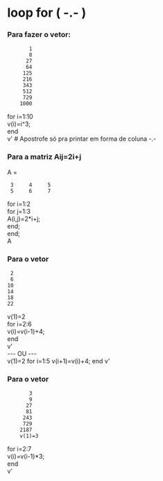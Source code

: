 # loop for ( -.- )

### Para fazer o vetor:  
           1
           8
          27
          64
         125
         216
         343
         512
         729
        1000

for i=1:10  
v(i)=i^3;  
 end  
 v'  # Apostrofe só pra printar em forma de coluna -.-

### Para a matriz Aij=2i+j
A =

     3     4     5
     5     6     7

for i=1:2  
for j=1:3  
A(i,j)=2*i+j;  
end;  
end;  
A
### Para o vetor 
     2
     6
    10
    14
    18
    22
    
v(1)=2  
for i=2:6  
v(i)=v(i-1)+4;  
end  
v'  
--- OU ---            
v(1)=2
for i=1:5
v(i+1)=v(i)+4;
end
v'  
### Para o vetor
           3
           9
          27
          81
         243
         729
        2187
        v(1)=3

for i=2:7  
v(i)=v(i-1)*3;  
end  
v'
